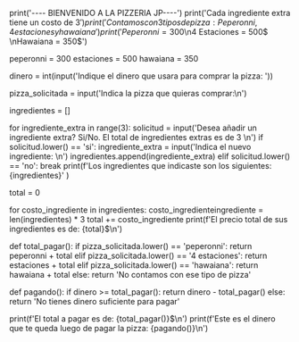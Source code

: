 print('---- BIENVENIDO A LA PIZZERIA JP----')
print('Cada ingrediente extra tiene un costo de 3$')
print('Contamos con 3 tipos de pizza: Peperonni, 4 estaciones y hawaiana')
print('Peperonni = 300$\n4 Estaciones = 500$ \nHawaiana = 350$')

peperonni = 300
estaciones = 500
hawaiana = 350



dinero = int(input('Indique el dinero que usara para comprar la pizza: '))

pizza_solicitada = input('Indica la pizza que quieras comprar:\n')

ingredientes = []


for ingrediente_extra in range(3):
    solicitud = input('Desea añadir un ingrediente extra? Si/No. El total de ingredientes extras es de 3 \n')
    if solicitud.lower() == 'si':
        ingrediente_extra = input('Indica el nuevo ingrediente: \n')
        ingredientes.append(ingrediente_extra)
    elif solicitud.lower() == 'no':
        break
print(f'Los ingredientes que indicaste son los siguientes: {ingredientes}' )

total = 0

for costo_ingrediente in ingredientes:
    costo_ingredienteingrediente = len(ingredientes) * 3
    total += costo_ingrediente
print(f'El precio total de sus ingredientes es de: {total}$\n')

def total_pagar():
    if pizza_solicitada.lower() == 'peperonni':
        return peperonni + total
    elif pizza_solicitada.lower() == '4 estaciones':
        return estaciones + total
    elif pizza_solicitada.lower() == 'hawaiana':
        return hawaiana + total
    else:
        return 'No contamos con ese tipo de pizza'

def pagando():
    if dinero >= total_pagar():
        return dinero - total_pagar()
    else:
        return 'No tienes dinero suficiente para pagar'

print(f'El total a pagar es de: {total_pagar()}$\n')
print(f'Este es el dinero que te queda luego de pagar la pizza: {pagando()}\n')

